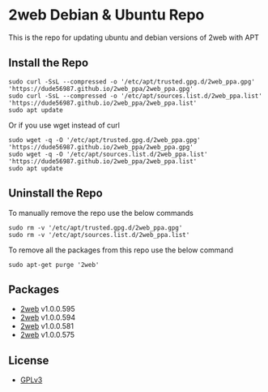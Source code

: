 # 2web Debian & Ubuntu Repo

This is the repo for updating ubuntu and debian versions of 2web with APT

## Install the Repo


	sudo curl -SsL --compressed -o '/etc/apt/trusted.gpg.d/2web_ppa.gpg' 'https://dude56987.github.io/2web_ppa/2web_ppa.gpg'
	sudo curl -SsL --compressed -o '/etc/apt/sources.list.d/2web_ppa.list' 'https://dude56987.github.io/2web_ppa/2web_ppa.list'
	sudo apt update


Or if you use wget instead of curl


	sudo wget -q -O '/etc/apt/trusted.gpg.d/2web_ppa.gpg' 'https://dude56987.github.io/2web_ppa/2web_ppa.gpg'
	sudo wget -q -O '/etc/apt/sources.list.d/2web_ppa.list' 'https://dude56987.github.io/2web_ppa/2web_ppa.list'
	sudo apt update

## Uninstall the Repo

To manually remove the repo use the below commands

	sudo rm -v '/etc/apt/trusted.gpg.d/2web_ppa.gpg'
	sudo rm -v '/etc/apt/sources.list.d/2web_ppa.list'

To remove all the packages from this repo use the below command

	sudo apt-get purge '2web'

## Packages

- [2web](https://github.com/dude56987/2web/) v1.0.0.595
- [2web](https://github.com/dude56987/2web/) v1.0.0.594
- [2web](https://github.com/dude56987/2web/) v1.0.0.581
- [2web](https://github.com/dude56987/2web/) v1.0.0.575

## License

- [GPLv3](./LICENSE)

